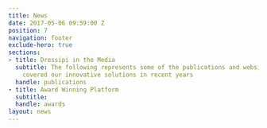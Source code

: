 ```yaml
---
title: News
date: 2017-05-06 09:59:00 Z
position: 7
navigation: footer
exclude-hero: true
sections:
- title: Dressipi in the Media
  subtitle: The following represents some of the publications and websites that have
    covered our innovative solutions in recent years
  handle: publications
- title: Award Winning Platform
  subtitle: 
  handle: awards
layout: news
---
```


